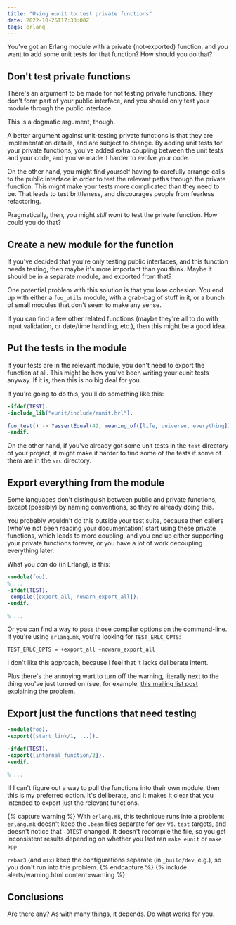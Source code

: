 ```yaml
---
title: "Using eunit to test private functions"
date: 2022-10-25T17:33:00Z
tags: erlang
---
```


You've got an Erlang module with a private (not-exported) function, and you want to add some unit tests for that
function? How should you do that?

## Don't test private functions

There's an argument to be made for not testing private functions. They don't form part of your public interface, and you
should only test your module through the public interface.

This is a dogmatic argument, though.

A better argument against unit-testing private functions is that they are implementation details, and are subject to
change. By adding unit tests for your private functions, you've added extra coupling between the unit tests and your
code, and you've made it harder to evolve your code.

On the other hand, you might find yourself having to carefully arrange calls to the public interface in order to test
the relevant paths through the private function. This might make your tests more complicated than they need to be. That
leads to test brittleness, and discourages people from fearless refactoring.

Pragmatically, then, you might _still want_ to test the private function. How could you do that?

## Create a new module for the function

If you've decided that you're only testing public interfaces, and this function needs testing, then maybe it's more
important than you think. Maybe it should be in a separate module, and exported from that?

One potential problem with this solution is that you lose cohesion. You end up with either a `foo_utils` module, with a
grab-bag of stuff in it, or a bunch of small modules that don't seem to make any sense.

If you can find a few other related functions (maybe they're all to do with input validation, or date/time handling,
etc.), then this might be a good idea.

## Put the tests in the module

If your tests are in the relevant module, you don't need to export the function at all. This might be how you've been
writing your eunit tests anyway. If it is, then this is no big deal for you.

If you're going to do this, you'll do something like this:

```erlang
-ifdef(TEST).
-include_lib("eunit/include/eunit.hrl").

foo_test() -> ?assertEqual(42, meaning_of([life, universe, everything])).
-endif.
```

On the other hand, if you've already got some unit tests in the `test` directory of your project, it might make it
harder to find some of the tests if some of them are in the `src` directory.

## Export everything from the module

Some languages don't distinguish between public and private functions, except (possibly) by naming conventions, so
they're already doing this.

You probably wouldn't do this outside your test suite, because then callers (who've not been reading your documentation)
start using these private functions, which leads to more coupling, and you end up either supporting your private
functions forever, or you have a lot of work decoupling everything later.

What you _can_ do (in Erlang), is this:

```erlang
-module(foo).
% ...
-ifdef(TEST).
-compile([export_all, nowarn_export_all]).
-endif.

% ...
```

Or you can find a way to pass those compiler options on the command-line. If you're using `erlang.mk`, you're looking
for `TEST_ERLC_OPTS`:

```
TEST_ERLC_OPTS = +export_all +nowarn_export_all
```

I don't like this approach, because I feel that it lacks deliberate intent.

Plus there's the annoying wart to turn off the warning, literally next to the thing you've just turned on (see, for
example, [this mailing list post](http://erlang.org/pipermail/erlang-questions/2017-October/094056.html) explaining the
problem.

## Export just the functions that need testing

```erlang
-module(foo).
-export([start_link/1, ...]).

-ifdef(TEST).
-export([internal_function/2]).
-endif.

% ...
```

If I can't figure out a way to pull the functions into their own module, then this is my preferred option. It's
deliberate, and it makes it clear that you intended to export just the relevant functions.

{% capture warning %}
With `erlang.mk`, this technique runs into a problem: `erlang.mk` doesn't keep the `.beam` files separate for `dev` vs.
`test` targets, and doesn't notice that `-DTEST` changed. It doesn't recompile the file, so you get inconsistent results
depending on whether you last ran `make eunit` or `make app`.

`rebar3` (and `mix`) keep the configurations separate (in `_build/dev`, e.g.), so you don't run into this problem.
{% endcapture %}
{% include alerts/warning.html content=warning %}

## Conclusions

Are there any? As with many things, it depends. Do what works for you.

